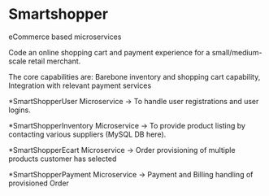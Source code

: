 # Smartshopper
eCommerce based microservices

Code an online shopping cart and payment experience for a small/medium-scale retail merchant.

The core capabilities are:
Barebone inventory and shopping cart capability, Integration with relevant payment services

*SmartShopperUser Microservice -> To handle user registrations and user logins.

*SmartShopperInventory Microservice -> To provide product listing by contacting various suppliers (MySQL DB here).

*SmartShopperEcart Microservice -> Order provisioning of multiple products customer has selected

*SmartShopperPayment Microservice -> Payment and Billing handling of provisioned Order
